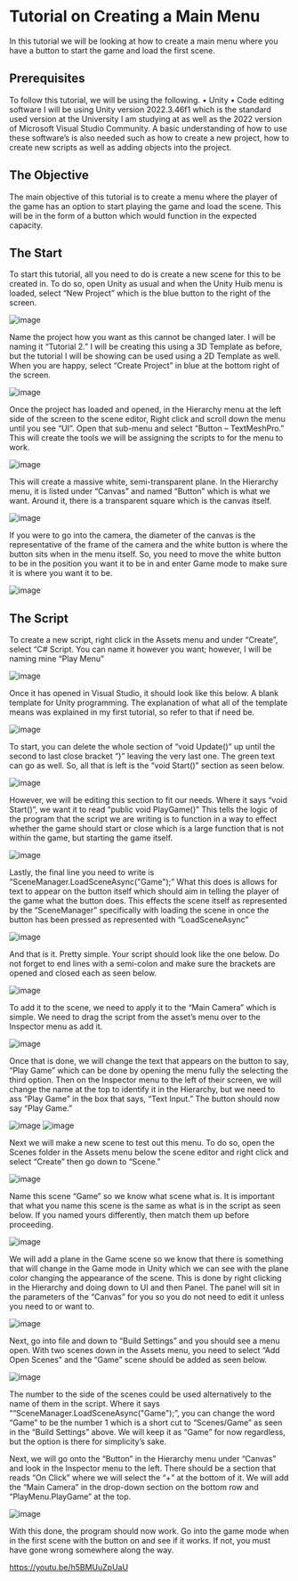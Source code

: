 # Tutorial on Creating a Main Menu
In this tutorial we will be looking at how to create a main menu where you have a button to start the game and load the first scene.

## Prerequisites 
To follow this tutorial, we will be using the following.
•	Unity
•	Code editing software
I will be using Unity version 2022.3.46f1 which is the standard used version at the University I am studying at as well as the 2022 version of Microsoft Visual Studio Community. 
A basic understanding of how to use these software’s is also needed such as how to create a new project, how to create new scripts as well as adding objects into the project. 

## The Objective
The main objective of this tutorial is to create a menu where the player of the game has an option to start playing the game and load the scene. This will be in the form of a button which would function in the expected capacity.

## The Start
To start this tutorial, all you need to do is create a new scene for this to be created in. To do so, open Unity as usual and when the Unity Huib menu is loaded, select “New Project” which is the blue button to the right of the screen. 

![image](https://github.com/user-attachments/assets/670dd1f8-e4cb-43c3-b66d-4eb1fad98e27)

Name the project how you want as this cannot be changed later. I will be naming it “Tutorial 2.” I will be creating this using a 3D Template as before, but the tutorial I will be showing can be used using a 2D Template as well. When you are happy, select “Create Project” in blue at the bottom right of the screen. 

![image](https://github.com/user-attachments/assets/1e609e81-2ed9-42e5-81dc-606f920ca603)

Once the project has loaded and opened, in the Hierarchy menu at the left side of the screen to the scene editor, Right click and scroll down the menu until you see “UI”. Open that sub-menu and select “Button – TextMeshPro.” This will create the tools we will be assigning the scripts to for the menu to work. 

![image](https://github.com/user-attachments/assets/4477b83a-52d2-47bc-a3f2-b0b504a533f9)

This will create a massive white, semi-transparent plane. In the Hierarchy menu, it is listed under “Canvas” and named “Button” which is what we want. Around it, there is a transparent square which is the canvas itself. 

![image](https://github.com/user-attachments/assets/af6bb4ed-ff98-4d74-8e0f-a5b6d3ac115c)

If you were to go into the camera, the diameter of the canvas is the representative of the frame of the camera and the white button is where the button sits when in the menu itself. So, you need to move the white button to be in the position you want it to be in and enter Game mode to make sure it is where you want it to be. 

![image](https://github.com/user-attachments/assets/62f99e6c-5266-4d86-8abf-5ff6924283a8)

## The Script
To create a new script, right click in the Assets menu and under “Create”, select “C# Script. You can name it however you want; however, I will be naming mine “Play Menu” 

![image](https://github.com/user-attachments/assets/afb237a3-31ce-4f07-b7c4-be97cb0bcf0f)

Once it has opened in Visual Studio, it should look like this below. A blank template for Unity programming. The explanation of what all of the template means was explained in my first tutorial, so refer to that if need be. 

![image](https://github.com/user-attachments/assets/93c34c6f-05ca-4a43-a076-1f71db0efe52)

To start, you can delete the whole section of “void Update()” up until the second to last close bracket “}” leaving the very last one. The green text can go as well. So, all that is left is the “void Start()” section as seen below. 

![image](https://github.com/user-attachments/assets/5a088fe8-ac08-43b1-83a3-7cc672d14a96)

However, we will be editing this section to fit our needs. Where it says “void Start()”, we want it to read “public void PlayGame()” This tells the logic of the program that the script we are writing is to function in a way to effect whether the game should start or close which is a large function that is not within the game, but starting the game itself. 

![image](https://github.com/user-attachments/assets/5e846e90-b90d-4741-939e-fd9ea615a2ce)

Lastly, the final line you need to write is “SceneManager.LoadSceneAsync("Game");” What this does is allows for text to appear on the button itself which should aim in telling the player of the game what the button does. 
This effects the scene itself as represented by the “SceneManager” specifically with loading the scene in once the button has been pressed as represented with “LoadSceneAsync”

![image](https://github.com/user-attachments/assets/dab36d4b-14e1-4cde-909b-aeea5b49bc64)

And that is it. Pretty simple. Your script should look like the one below. Do not forget to end lines with a semi-colon and make sure the brackets are opened and closed each as seen below. 

![image](https://github.com/user-attachments/assets/269161cb-f351-4340-825b-4891693d4d62)

To add it to the scene, we need to apply it to the “Main Camera” which is simple. We need to drag the script from the asset’s menu over to the Inspector menu as add it.

![image](https://github.com/user-attachments/assets/c5fbe900-dbea-4ba0-a397-36bfc4eea025)

Once that is done, we will change the text that appears on the button to say, “Play Game” which can be done by opening the menu fully the selecting the third option. Then on the Inspector menu to the left of their screen, we will change the name at the top to identify it in the Hierarchy, but we need to ass “Play Game” in the box that says, “Text Input.” The button should now say “Play Game.”

![image](https://github.com/user-attachments/assets/31c0bf95-8073-4de8-a4cb-54650fca5fb9)
![image](https://github.com/user-attachments/assets/e66bca97-dd6d-4b99-8e69-aea00bcc80ba)

Next we will make a new scene to test out this menu. To do so, open the Scenes folder in the Assets menu below the scene editor and right click and select “Create” then go down to “Scene.”

![image](https://github.com/user-attachments/assets/3f87fba5-f184-44c6-9d2c-bf2c093ce09c)

Name this scene “Game” so we know what scene what is. It is important that what you name this scene is the same as what is in the script as seen below. If you named yours differently, then match them up before proceeding. 

![image](https://github.com/user-attachments/assets/cf06ba03-351c-47ee-9b3a-2e2d1346be71)

We will add a plane in the Game scene so we know that there is something that will change in the Game mode in Unity which we can see with the plane color changing the appearance of the scene. 
This is done by right clicking in the Hierarchy and doing down to UI and then Panel. The panel will sit in the parameters of the “Canvas” for you so you do not need to edit it unless you need to or want to. 

![image](https://github.com/user-attachments/assets/a810b35c-048d-49b5-91b3-25783de9c235)

Next, go into file and down to “Build Settings” and you should see a menu open. With two scenes down in the Assets menu, you need to select “Add Open Scenes” and the “Game” scene should be added as seen below.  

![image](https://github.com/user-attachments/assets/489d2111-1824-4e5e-9fad-abd8afa8e9e0)

The number to the side of the scenes could be used alternatively to the name of them in the script. Where it says ““SceneManager.LoadSceneAsync("Game");”, you can change the word “Game” to be the number 1 which is a short cut to “Scenes/Game” as seen in the “Build Settings” above. We will keep it as “Game” for now regardless, but the option is there for simplicity’s sake.

Next, we will go onto the “Button” in the Hierarchy menu under “Canvas” and look in the Inspector menu to the left. There should be a section that reads “On Click” where we will select the “+” at the bottom of it. 
We will add the “Main Camera” in the drop-down section on the bottom row and “PlayMenu.PlayGame” at the top. 

![image](https://github.com/user-attachments/assets/9c096984-1b86-48d1-a287-440e319e25c0)

With this done, the program should now work. Go into the game mode when in the first scene with the button on and see if it works. If not, you must have gone wrong somewhere along the way. 

https://youtu.be/h5BMUuZpUaU
